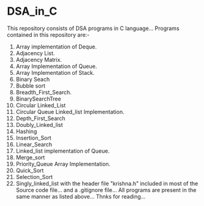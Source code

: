 # DSA_in_C
This repository consists of DSA programs in C language...
Programs contained in this repository are:-
1. Array implementation of Deque.
2. Adjacency List.
3. Adjacency Matrix.
4. Array Implementation of Queue.
5. Array Implementation of Stack.
6. Binary Seach
7. Bubble sort
8. Breadth_First_Search.
9. BinarySearchTree
10. Circular Linked_List
11. Circular Queue Linked_list Implementation.
12. Depth_First_Search
13. Doubly_Linked_list
14. Hashing
15. Insertion_Sort
16. Linear_Search
17. Linked_list implementation of Queue.
18. Merge_sort
19. Priority_Queue Array Implementation.
20. Quick_Sort
21. Selection_Sort
22. Singly_linked_list
with the header file "krishna.h" included in most of the Source code file...
and a .gitignore file...
All programs are present in the same manner as listed above...
Thnks for reading...
